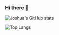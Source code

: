 ### Hi there 👋

![Joshua's GitHub stats](https://github-readme-stats.vercel.app/api?username=jestes15)

![Top Langs](https://github-readme-stats.vercel.app/api/top-langs/?username=jestes15&langs_count=10)

<!-- (https://github.com/anuraghazra/github-readme-stats) -->

<!--
**jestes15/jestes15** is a ✨ _special_ ✨ repository because its `README.md` (this file) appears on your GitHub profile.

Here are some ideas to get you started:

- 🔭 I’m currently working on ...
- 🌱 I’m currently learning ...
- 👯 I’m looking to collaborate on ...
- 🤔 I’m looking for help with ...
- 💬 Ask me about ...
- 📫 How to reach me: ...
- 😄 Pronouns: ...
- ⚡ Fun fact: ...
-->
